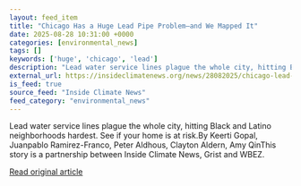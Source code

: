 ```yaml
---
layout: feed_item
title: "Chicago Has a Huge Lead Pipe Problem—and We Mapped It"
date: 2025-08-28 10:31:00 +0000
categories: [environmental_news]
tags: []
keywords: ['huge', 'chicago', 'lead']
description: "Lead water service lines plague the whole city, hitting Black and Latino neighborhoods hardest"
external_url: https://insideclimatenews.org/news/28082025/chicago-lead-water-pipes-map/
is_feed: true
source_feed: "Inside Climate News"
feed_category: "environmental_news"
---
```


Lead water service lines plague the whole city, hitting Black and Latino neighborhoods hardest. See if your home is at risk.By Keerti Gopal, Juanpablo Ramirez-Franco, Peter Aldhous, Clayton Aldern, Amy QinThis story is a partnership between Inside Climate News, Grist and WBEZ.

[Read original article](https://insideclimatenews.org/news/28082025/chicago-lead-water-pipes-map/)

